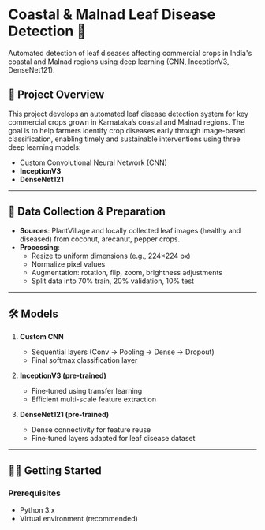 # Coastal & Malnad Leaf Disease Detection 🌿

Automated detection of leaf diseases affecting commercial crops in India's coastal and Malnad regions using deep learning (CNN, InceptionV3, DenseNet121).


## 🧠 Project Overview

This project develops an automated leaf disease detection system for key commercial crops grown in Karnataka’s coastal and Malnad regions. The goal is to help farmers identify crop diseases early through image-based classification, enabling timely and sustainable interventions using three deep learning models:
- Custom Convolutional Neural Network (CNN)
- **InceptionV3**
- **DenseNet121**

---

## 📂 Data Collection & Preparation

- **Sources**: PlantVillage and locally collected leaf images (healthy and diseased) from coconut, arecanut, pepper crops.  
- **Processing**:
  - Resize to uniform dimensions (e.g., 224×224 px)
  - Normalize pixel values
  - Augmentation: rotation, flip, zoom, brightness adjustments
  - Split data into 70% train, 20% validation, 10% test

---

## 🛠️ Models

1. **Custom CNN**  
   - Sequential layers (Conv → Pooling → Dense → Dropout)
   - Final softmax classification layer

2. **InceptionV3 (pre-trained)**  
   - Fine‑tuned using transfer learning  
   - Efficient multi-scale feature extraction

3. **DenseNet121 (pre-trained)**  
   - Dense connectivity for feature reuse  
   - Fine‑tuned layers adapted for leaf disease dataset

---

## 🏃‍♂️ Getting Started

### Prerequisites

- Python 3.x  
- Virtual environment (recommended)
